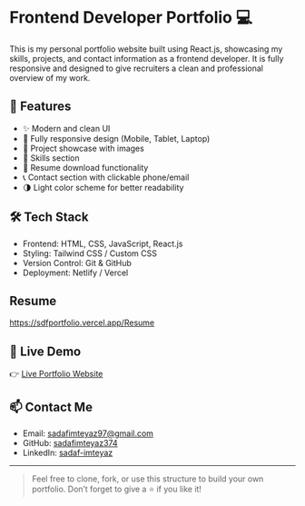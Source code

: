 # Frontend Developer Portfolio 💻

This is my personal portfolio website built using React.js, showcasing my skills, projects, and contact information as a frontend developer. It is fully responsive and designed to give recruiters a clean and professional overview of my work.

## 🚀 Features

- ✨ Modern and clean UI
- 📱 Fully responsive design (Mobile, Tablet, Laptop)
- 📂 Project showcase with images
- 🧠 Skills section
- 📇 Resume download functionality
- 📞 Contact section with clickable phone/email
- 🌗 Light color scheme for better readability

## 🛠 Tech Stack

- Frontend: HTML, CSS, JavaScript, React.js
- Styling: Tailwind CSS / Custom CSS
- Version Control: Git & GitHub
- Deployment: Netlify / Vercel

## Resume

https://sdfportfolio.vercel.app/Resume

## 🔗 Live Demo

👉 [Live Portfolio Website](https://sdfportfolio.vercel.app/)

## 📫 Contact Me

- Email: sadafimteyaz97@gmail.com
- GitHub: [sadafimteyaz374](https://github.com/sadafimteyaz374)
- LinkedIn: [sadaf-imteyaz](https://linkedin.com/in/sadaf-imteyaz-a6659a27a)

---

> Feel free to clone, fork, or use this structure to build your own portfolio. Don’t forget to give a ⭐ if you like it!
> 
